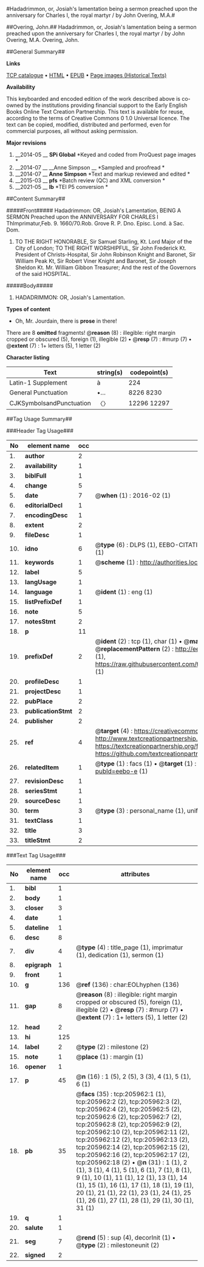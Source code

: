 #Hadadrimmon, or, Josiah's lamentation being a sermon preached upon the anniversary for Charles I, the royal martyr / by John Overing, M.A.#

##Overing, John.##
Hadadrimmon, or, Josiah's lamentation being a sermon preached upon the anniversary for Charles I, the royal martyr / by John Overing, M.A.
Overing, John.

##General Summary##

**Links**

[TCP catalogue](http://www.ota.ox.ac.uk/tcp/)  • 
[HTML](http://tei.it.ox.ac.uk/tcp/Texts-HTML/free/B27/B27684.html)  • 
[EPUB](http://tei.it.ox.ac.uk/tcp/Texts-EPUB/free/B27/B27684.epub) • 
[Page images (Historical Texts)](https://historicaltexts.jisc.ac.uk/eebo-31355285e)

**Availability**

This keyboarded and encoded edition of the work described above is co-owned by the
    institutions providing financial support to the Early English Books Online Text Creation
    Partnership. This text is available for reuse, according to the terms of  Creative Commons 0 1.0 Universal
    licence. The text can be copied, modified, distributed and performed, even for commercial
    purposes, all without asking permission.

**Major revisions**

1. __2014-05 __ __SPi Global__ *Keyed and coded from ProQuest page images *
1. __2014-07 __ __Anne Simpson __ *Sampled and proofread *
1. __2014-07 __ __Anne Simpson__ *Text and markup reviewed and edited *
1. __2015-03 __ __pfs__ *Batch review (QC) and XML conversion *
1. __2021-05 __ __lb__ *TEI P5 conversion *

##Content Summary##

#####Front#####
Hadadrimmon: OR, Josiah's Lamentation, BEING A SERMON Preached upon the ANNIVERSARY FOR CHARLES I ThImprimatur,Feb. 9. 1660/70.Rob. Grove R. P. Dno. Episc. Lond. à Sac. Dom.
1. TO THE RIGHT HONORABLE, Sir Samuel Starling, Kt. Lord Major of the City of London; TO THE RIGHT WORSHIPFUL, Sir John Frederick Kt. President of Christs-Hospital, Sir John Robinson Knight and Baronet, Sir William Peak Kt, Sir Robert Viner Knight and Baronet, Sir Joseph Sheldon Kt. Mr. William Gibbon Treasurer; And the rest of the Governors of the said HOSPITAL.

#####Body#####

1. HADADRIMMON: OR, Josiah's Lamentation.

**Types of content**

  * Oh, Mr. Jourdain, there is **prose** in there!

There are 8 **omitted** fragments! 
 @__reason__ (8) : illegible: right margin cropped or obscured (5), foreign (1), illegible (2)  •  @__resp__ (7) : #murp (7)  •  @__extent__ (7) : 1+ letters (5), 1 letter (2)

**Character listing**


|Text|string(s)|codepoint(s)|
|---|---|---|
|Latin-1 Supplement|à|224|
|General Punctuation|•…|8226 8230|
|CJKSymbolsandPunctuation|〈〉|12296 12297|

##Tag Usage Summary##

###Header Tag Usage###

|No|element name|occ|attributes|
|---|---|---|---|
|1.|__author__|2||
|2.|__availability__|1||
|3.|__biblFull__|1||
|4.|__change__|5||
|5.|__date__|7| @__when__ (1) : 2016-02 (1)|
|6.|__editorialDecl__|1||
|7.|__encodingDesc__|1||
|8.|__extent__|2||
|9.|__fileDesc__|1||
|10.|__idno__|6| @__type__ (6) : DLPS (1), EEBO-CITATION (1), VID (1), EEBO-PROQUEST (1), STC (1), OCLC (1)|
|11.|__keywords__|1| @__scheme__ (1) : http://authorities.loc.gov/ (1)|
|12.|__label__|5||
|13.|__langUsage__|1||
|14.|__language__|1| @__ident__ (1) : eng (1)|
|15.|__listPrefixDef__|1||
|16.|__note__|5||
|17.|__notesStmt__|2||
|18.|__p__|11||
|19.|__prefixDef__|2| @__ident__ (2) : tcp (1), char (1)  •  @__matchPattern__ (2) : ([0-9\-]+):([0-9IVX]+) (1), (.+) (1)  •  @__replacementPattern__ (2) : http://eebo.chadwyck.com/downloadtiff?vid=$1&page=$2 (1), https://raw.githubusercontent.com/textcreationpartnership/Texts/master/tcpchars.xml#$1 (1)|
|20.|__profileDesc__|1||
|21.|__projectDesc__|1||
|22.|__pubPlace__|2||
|23.|__publicationStmt__|2||
|24.|__publisher__|2||
|25.|__ref__|4| @__target__ (4) : https://creativecommons.org/publicdomain/zero/1.0/ (1), http://www.textcreationpartnership.org/docs/. (1), https://textcreationpartnership.org/faq/#faq05 (1), https://github.com/textcreationpartnership (1)|
|26.|__relatedItem__|1| @__type__ (1) : facs (1)  •  @__target__ (1) : https://data.historicaltexts.jisc.ac.uk/view?pubId=eebo-e (1)|
|27.|__revisionDesc__|1||
|28.|__seriesStmt__|1||
|29.|__sourceDesc__|1||
|30.|__term__|3| @__type__ (3) : personal_name (1), uniform_title (1), topical_term (1)|
|31.|__textClass__|1||
|32.|__title__|3||
|33.|__titleStmt__|2||


###Text Tag Usage###

|No|element name|occ|attributes|
|---|---|---|---|
|1.|__bibl__|1||
|2.|__body__|1||
|3.|__closer__|3||
|4.|__date__|1||
|5.|__dateline__|1||
|6.|__desc__|8||
|7.|__div__|4| @__type__ (4) : title_page (1), imprimatur (1), dedication (1), sermon (1)|
|8.|__epigraph__|1||
|9.|__front__|1||
|10.|__g__|136| @__ref__ (136) : char:EOLhyphen (136)|
|11.|__gap__|8| @__reason__ (8) : illegible: right margin cropped or obscured (5), foreign (1), illegible (2)  •  @__resp__ (7) : #murp (7)  •  @__extent__ (7) : 1+ letters (5), 1 letter (2)|
|12.|__head__|2||
|13.|__hi__|125||
|14.|__label__|2| @__type__ (2) : milestone (2)|
|15.|__note__|1| @__place__ (1) : margin (1)|
|16.|__opener__|1||
|17.|__p__|45| @__n__ (16) : 1 (5), 2 (5), 3 (3), 4 (1), 5 (1), 6 (1)|
|18.|__pb__|35| @__facs__ (35) : tcp:205962:1 (1), tcp:205962:2 (2), tcp:205962:3 (2), tcp:205962:4 (2), tcp:205962:5 (2), tcp:205962:6 (2), tcp:205962:7 (2), tcp:205962:8 (2), tcp:205962:9 (2), tcp:205962:10 (2), tcp:205962:11 (2), tcp:205962:12 (2), tcp:205962:13 (2), tcp:205962:14 (2), tcp:205962:15 (2), tcp:205962:16 (2), tcp:205962:17 (2), tcp:205962:18 (2)  •  @__n__ (31) : 1 (1), 2 (1), 3 (1), 4 (1), 5 (1), 6 (1), 7 (1), 8 (1), 9 (1), 10 (1), 11 (1), 12 (1), 13 (1), 14 (1), 15 (1), 16 (1), 17 (1), 18 (1), 19 (1), 20 (1), 21 (1), 22 (1), 23 (1), 24 (1), 25 (1), 26 (1), 27 (1), 28 (1), 29 (1), 30 (1), 31 (1)|
|19.|__q__|1||
|20.|__salute__|1||
|21.|__seg__|7| @__rend__ (5) : sup (4), decorInit (1)  •  @__type__ (2) : milestoneunit (2)|
|22.|__signed__|2||
